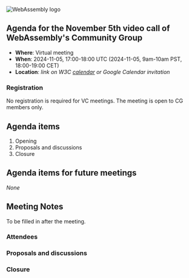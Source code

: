 ![WebAssembly logo](/images/WebAssembly.png)

## Agenda for the November 5th video call of WebAssembly's Community Group

- **Where**: Virtual meeting
- **When**: 2024-11-05, 17:00-18:00 UTC (2024-11-05, 9am-10am PST, 18:00-19:00 CET)
- **Location**: *link on W3C [calendar](https://www.w3.org/groups/cg/webassembly/calendar/) or Google Calendar invitation*

### Registration

No registration is required for VC meetings. The meeting is open to CG members only.

## Agenda items

1. Opening
1. Proposals and discussions
1. Closure

## Agenda items for future meetings

*None*

## Meeting Notes

To be filled in after the meeting.

### Attendees

### Proposals and discussions

### Closure
